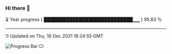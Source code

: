 ### Hi there 👋

⏳ Year progress { ████████████████████████████▁▁ } 95.83 %

---

⏰ Updated on Thu, 16 Dec 2021 18:24:55 GMT

![Progress Bar CI](https://github.com/ZhaoGui/ZhaoGui/workflows/Progress%20Bar%20CI/badge.svg)
